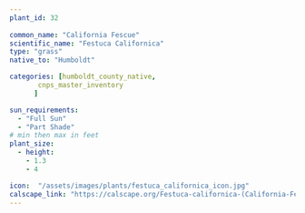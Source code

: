 ```yaml
---
plant_id: 32
 
common_name: "California Fescue"
scientific_name: "Festuca Californica"
type: "grass"
native_to: "Humboldt"

categories: [humboldt_county_native,
       cnps_master_inventory
      ]

sun_requirements:
  - "Full Sun"
  - "Part Shade"
# min then max in feet
plant_size:
  - height: 
    - 1.3
    - 4

icon:  "/assets/images/plants/festuca_californica_icon.jpg"
calscape_link: "https://calscape.org/Festuca-californica-(California-Fescue)"
---
```


